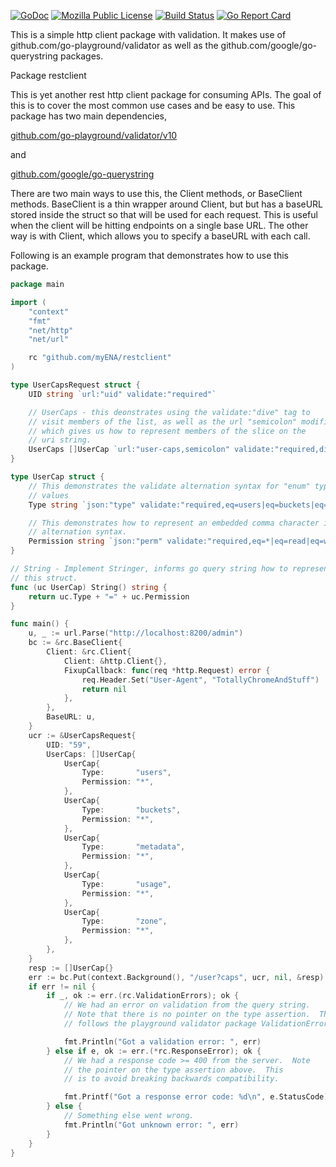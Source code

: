 
[![GoDoc](https://godoc.org/github.com/myENA/restclient?status.svg)](https://godoc.org/github.com/myENA/restclient)
[![Mozilla Public License](https://img.shields.io/badge/license-MPL-blue.svg)](https://www.mozilla.org/MPL)
[![Build Status](https://github.com/myENA/restclient/actions/workflows/build.yml/badge.svg)](https://github.com/myENA/restclient/actions/workflows/build.yml) 
[![Go Report Card](https://goreportcard.com/badge/github.com/myENA/restclient)](https://goreportcard.com/report/github.com/myENA/restclient)

This is a simple http client package with validation.  It makes use of github.com/go-playground/validator as well as the github.com/google/go-querystring packages.

Package restclient

This is yet another rest http client package for consuming APIs. The goal of this is to cover the most common use cases and be easy to use. This package has two main dependencies,

[github.com/go-playground/validator/v10](https://pkg.go.dev/github.com/go-playground/validator/v10)

and

[github.com/google/go-querystring](https://pkg.go.dev/github.com/google/go-querystring)

There are two main ways to use this, the Client methods, or BaseClient methods. BaseClient is a thin wrapper around Client, but but has a baseURL stored inside the struct so that will be used for each request. This is useful when the client will be hitting endpoints on a single base URL. The other way is with Client, which allows you to specify a baseURL with each call.

Following is an example program that demonstrates how to use this package.

```go
package main

import (
	"context"
	"fmt"
	"net/http"
	"net/url"

	rc "github.com/myENA/restclient"
)

type UserCapsRequest struct {
	UID string `url:"uid" validate:"required"`

	// UserCaps - this deonstrates using the validate:"dive" tag to
	// visit members of the list, as well as the url "semicolon" modifier
	// which gives us how to represent members of the slice on the
	// uri string.
	UserCaps []UserCap `url:"user-caps,semicolon" validate:"required,dive"`
}

type UserCap struct {
	// This demonstrates the validate alternation syntax for "enum" type
	// values
	Type string `json:"type" validate:"required,eq=users|eq=buckets|eq=metadata|eq=usage|eq=zone"`

	// This demonstrates how to represent an embedded comma character in
	// alternation syntax.
	Permission string `json:"perm" validate:"required,eq=*|eq=read|eq=write|eq=read0x2Cwrite"`
}

// String - Implement Stringer, informs go query string how to represent
// this struct.
func (uc UserCap) String() string {
	return uc.Type + "=" + uc.Permission
}

func main() {
	u, _ := url.Parse("http://localhost:8200/admin")
	bc := &rc.BaseClient{
		Client: &rc.Client{
			Client: &http.Client{},
			FixupCallback: func(req *http.Request) error {
				req.Header.Set("User-Agent", "TotallyChromeAndStuff")
				return nil
			},
		},
		BaseURL: u,
	}
	ucr := &UserCapsRequest{
		UID: "59",
		UserCaps: []UserCap{
			UserCap{
				Type:       "users",
				Permission: "*",
			},
			UserCap{
				Type:       "buckets",
				Permission: "*",
			},
			UserCap{
				Type:       "metadata",
				Permission: "*",
			},
			UserCap{
				Type:       "usage",
				Permission: "*",
			},
			UserCap{
				Type:       "zone",
				Permission: "*",
			},
		},
	}
	resp := []UserCap{}
	err := bc.Put(context.Background(), "/user?caps", ucr, nil, &resp)
	if err != nil {
		if _, ok := err.(rc.ValidationErrors); ok {
			// We had an error on validation from the query string.
			// Note that there is no pointer on the type assertion.  This
			// follows the playground validator package ValidationErrors.

			fmt.Println("Got a validation error: ", err)
		} else if e, ok := err.(*rc.ResponseError); ok {
			// We had a response code >= 400 from the server.  Note
			// the pointer on the type assertion above.  This
			// is to avoid breaking backwards compatibility.

			fmt.Printf("Got a response error code: %d\n", e.StatusCode)
		} else {
			// Something else went wrong.
			fmt.Println("Got unknown error: ", err)
		}
	}
}
```

